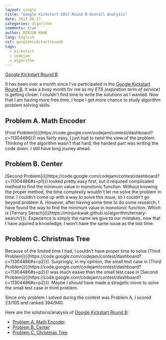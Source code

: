 ```yaml
---
layout: single
title: "Google Kickstart 2017 Round B Overall Analysis"
date: 2017-06-17
categories: algorithm
comments: true
author: MINJUN KWAK
lang: English
ref: googlekickstartroundb
tags:
  - kickstart
  - codejam
  - algorithm
---
```


[Google Kickstart Round B]({{https://code.google.com/codejam/contest/11304486/dashboard#s=p0}})  

It has been over a month since I've participated in the [Google Kickstart Round B]({{https://code.google.com/codejam/contest/11304486/dashboard#s=p0}}).
It was a busy month for me as my *ETS (expiration term of service)* is getting closer. I couldn't find time to write the solutions as I wanted.
Now that I am having more free time, I hope I get more chance to study algorithm problem solving skills.

<h2>Problem A. Math Encoder</h2>
[First Problem]({{https://code.google.com/codejam/contest/dashboard?c=11304486}}) was fairly easy, I just had to twist the view of the problem.
Thinking of the algorithm wasn't that hard, the hardest part was writing the code down. I still have long jouney ahead.

<h2>Problem B. Center</h2>
[Second Problem]({{https://code.google.com/codejam/contest/dashboard?c=11304486#s=p1}}) looked pretty easy first, but it required complicated method to find the minimum value in monotonic function.
Without knowing the proper method, the time complexity wouldn't let me solve the problem in time.
I couldn't come up with a way to solve this issue, so I couldn't go beyond problem A.
However, after having some time to do some research, I have found the way to find the minimum value in monotonic function. Which is [Ternary Serach]({{https://minjunkwak.github.io/algorithm/ternary-search/}}).
Experience is simply the name we give to our mistakes, now that I have aquired a knowledge, I won't have the same issue as the last time.

<h2>Problem C. Christmas Tree</h2>
Because of the limited time I had, I couldn't have proper time to solve [Third Problem]({{https://code.google.com/codejam/contest/dashboard?c=11304486#s=p2}}).
Surpringly, in my opinion, the small test case in [Third Problem]({{https://code.google.com/codejam/contest/dashboard?c=11304486#s=p2}}) was much easier than the small test case in [Second Problem]({{https://code.google.com/codejam/contest/dashboard?c=11304486#s=p2}}).
Maybe I should have made a stragetic move to solve the small test case in third problem.


Since only problem I solved during the contest was Problem A, I scored 23/100 and ranked 394/940.


Here are the solutions/analysis of [Google Kickstart Round B]({{https://code.google.com/codejam/contest/11304486/dashboard#s=p0}}):

* [Problem A. Math Encoder]({{https://minjunkwak.github.io/algorithm/google-kickstart-roundb-1/}})
* [Problem B. Center]({{https://minjunkwak.github.io/algorithm/google-kickstart-roundb-2/}})
* [Problem C. Christmas Tree]({{https://minjunkwak.github.io/algorithm/google-kickstart-roundb-3/}})
